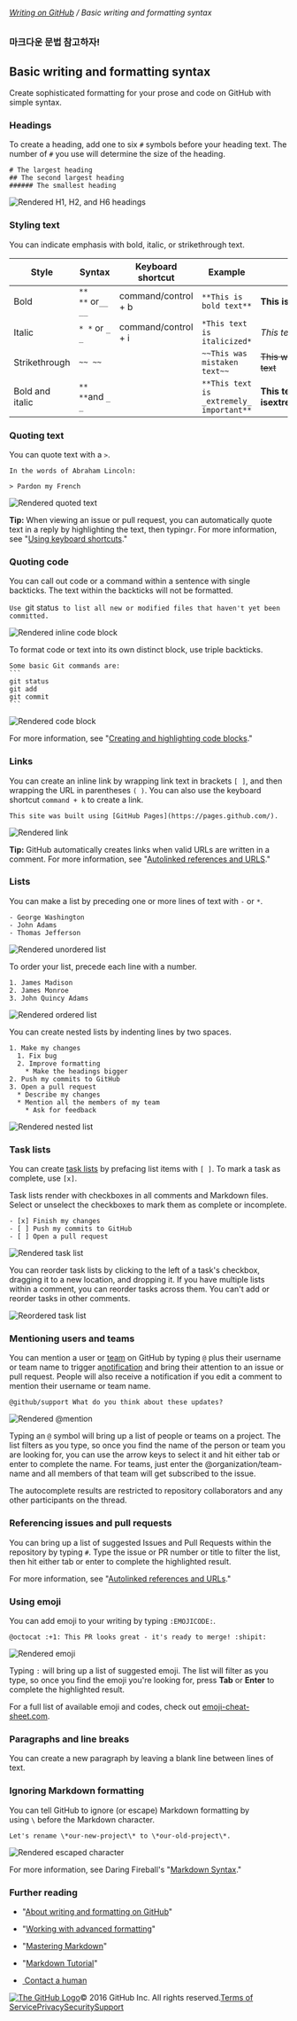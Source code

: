 ###### [Writing on GitHub](https://help.github.com/categories/writing-on-github) / Basic writing and formatting syntax

### 마크다운 문법 참고하자!

## Basic writing and formatting syntax

Create sophisticated formatting for your prose and code on GitHub with simple syntax.

### Headings

To create a heading, add one to six `#` symbols before your heading text. The number of `#` you use will determine the size of the heading.

```
# The largest heading
## The second largest heading
###### The smallest heading

```

![Rendered H1, H2, and H6 headings](https://help.github.com/assets/images/help/writing/headings-rendered.png)

### Styling text

You can indicate emphasis with bold, italic, or strikethrough text.

| Style           | Syntax            | Keyboard shortcut   | Example                                  | Output                             |
| --------------- | ----------------- | ------------------- | ---------------------------------------- | ---------------------------------- |
| Bold            | `** **` or`__ __` | command/control + b | `**This is bold text**`                  | **This is bold text**              |
| Italic          | `* *` or `_ _`    | command/control + i | `*This text is italicized*`              | *This text is italicized*          |
| Strikethrough   | `~~ ~~`           |                     | `~~This was mistaken text~~`             | ~~This was mistaken text~~         |
| Bold and italic | `** **`and `_ _`  |                     | `**This text is _extremely_ important**` | **This text isextremelyimportant** |

### Quoting text

You can quote text with a `>`.

```
In the words of Abraham Lincoln:

> Pardon my French
```

![Rendered quoted text](https://help.github.com/assets/images/help/writing/quoted-text-rendered.png)

**Tip:** When viewing an issue or pull request, you can automatically quote text in a reply by highlighting the text, then typing`r`. For more information, see "[Using keyboard shortcuts](https://help.github.com/articles/using-keyboard-shortcuts/)."

### Quoting code

You can call out code or a command within a sentence with single backticks. The text within the backticks will not be formatted.

`Use `git status` to list all new or modified files that haven't yet been committed.`

![Rendered inline code block](https://help.github.com/assets/images/help/writing/inline-code-rendered.png)

To format code or text into its own distinct block, use triple backticks.

```
Some basic Git commands are:
​```
git status
git add
git commit
​```

```

![Rendered code block](https://help.github.com/assets/images/help/writing/code-block-rendered.png)

For more information, see "[Creating and highlighting code blocks](https://help.github.com/articles/creating-and-highlighting-code-blocks)."

### Links

You can create an inline link by wrapping link text in brackets `[ ]`, and then wrapping the URL in parentheses `( )`. You can also use the keyboard shortcut `command + k` to create a link.

`This site was built using [GitHub Pages](https://pages.github.com/).`

![Rendered link](https://help.github.com/assets/images/help/writing/link-rendered.png)

**Tip:** GitHub automatically creates links when valid URLs are written in a comment. For more information, see "[Autolinked references and URLS](https://help.github.com/articles/autolinked-references-and-urls)."

### Lists

You can make a list by preceding one or more lines of text with `-` or `*`.

```
- George Washington
- John Adams
- Thomas Jefferson

```

![Rendered unordered list](https://help.github.com/assets/images/help/writing/unordered-list-rendered.png)

To order your list, precede each line with a number.

```
1. James Madison
2. James Monroe
3. John Quincy Adams

```

![Rendered ordered list](https://help.github.com/assets/images/help/writing/ordered-list-rendered.png)

You can create nested lists by indenting lines by two spaces.

```
1. Make my changes
  1. Fix bug
  2. Improve formatting
    * Make the headings bigger
2. Push my commits to GitHub
3. Open a pull request
  * Describe my changes
  * Mention all the members of my team
    * Ask for feedback

```

![Rendered nested list](https://help.github.com/assets/images/help/writing/nested-list-rendered.png)

### Task lists

You can create [task lists](https://github.com/blog/1375%0A-task-lists-in-gfm-issues-pulls-comments) by prefacing list items with `[ ]`. To mark a task as complete, use `[x]`.

Task lists render with checkboxes in all comments and Markdown files. Select or unselect the checkboxes to mark them as complete or incomplete.

```
- [x] Finish my changes
- [ ] Push my commits to GitHub
- [ ] Open a pull request

```

![Rendered task list](https://help.github.com/assets/images/help/writing/task-list-rendered.png)

You can reorder task lists by clicking to the left of a task's checkbox, dragging it to a new location, and dropping it. If you have multiple lists within a comment, you can reorder tasks across them. You can't add or reorder tasks in other comments.

![Reordered task list](https://help.github.com/assets/images/help/writing/task-list-reordered.gif)

### Mentioning users and teams

You can mention a user or [team](https://help.github.com/articles/setting-up-teams/) on GitHub by typing `@` plus their username or team name to trigger a[notification](https://help.github.com/articles/about-notifications) and bring their attention to an issue or pull request. People will also receive a notification if you edit a comment to mention their username or team name.

`@github/support What do you think about these updates?`

![Rendered @mention](https://help.github.com/assets/images/help/writing/mention-rendered.png)

Typing an `@` symbol will bring up a list of people or teams on a project. The list filters as you type, so once you find the name of the person or team you are looking for, you can use the arrow keys to select it and hit either tab or enter to complete the name. For teams, just enter the @organization/team-name and all members of that team will get subscribed to the issue.

The autocomplete results are restricted to repository collaborators and any other participants on the thread.

### Referencing issues and pull requests

You can bring up a list of suggested Issues and Pull Requests within the repository by typing `#`. Type the issue or PR number or title to filter the list, then hit either tab or enter to complete the highlighted result.

For more information, see "[Autolinked references and URLs](https://help.github.com/articles/autolinked-references-and-urls)."

### Using emoji

You can add emoji to your writing by typing `:EMOJICODE:`.

`@octocat :+1: This PR looks great - it's ready to merge! :shipit:`

![Rendered emoji](https://help.github.com/assets/images/help/writing/emoji-rendered.png)

Typing `:` will bring up a list of suggested emoji. The list will filter as you type, so once you find the emoji you're looking for, press **Tab** or **Enter** to complete the highlighted result.

For a full list of available emoji and codes, check out [emoji-cheat-sheet.com](http://emoji-cheat-sheet.com/).

### Paragraphs and line breaks

You can create a new paragraph by leaving a blank line between lines of text.

### Ignoring Markdown formatting

You can tell GitHub to ignore (or escape) Markdown formatting by using `\` before the Markdown character.

`Let's rename \*our-new-project\* to \*our-old-project\*.`

![Rendered escaped character](https://help.github.com/assets/images/help/writing/escaped-character-rendered.png)

For more information, see Daring Fireball's "[Markdown Syntax](https://daringfireball.net/projects/markdown/syntax#backslash)."

### Further reading

- "[About writing and formatting on GitHub](https://help.github.com/articles/about-writing-and-formatting-on-github)"
- "[Working with advanced formatting](https://help.github.com/articles/working-with-advanced-formatting)"
- "[Mastering Markdown](https://guides.github.com/features/mastering-markdown/)"
- "[Markdown Tutorial](http://markdowntutorial.com/)"


- [ Contact a human](https://github.com/contact)

[![The GitHub Logo](https://help.github.com/assets/images/site/invertocat.png)](https://github.com/)© 2016 GitHub Inc. All rights reserved.[Terms of Service](https://help.github.com/terms-of-service)[Privacy](https://help.github.com/privacy-policy)[Security](https://help.github.com/security)[Support](https://github.com/contact)